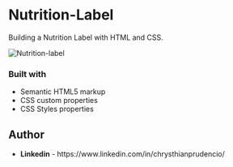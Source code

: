 # Nutrition-Label

Building a Nutrition Label with HTML and CSS.


![Nutrition-label](https://user-images.githubusercontent.com/97757463/194599807-7e35f8e9-5237-49e0-8336-46805ba8bf65.jpg)


### Built with

<ul>
  <li>Semantic HTML5 markup</li>
  <Li>CSS custom properties</li>
  <li>CSS Styles properties</li>
</ul>

## Author

  <ul>
    <li><strong>Linkedin</strong> - https://www.linkedin.com/in/chrysthianprudencio/ </li>
  </ul>
